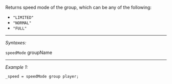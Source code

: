 Returns speed mode of the group, which can be any of the following: 
* `"LIMITED"`
* `"NORMAL"`
* `"FULL"`


---
*Syntaxes:*

`speedMode` groupName

---
*Example 1:*

```sqf
_speed = speedMode group player;
```